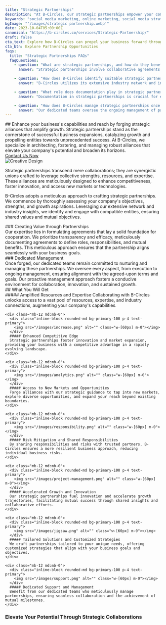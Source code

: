 ```yaml
---
title: "Strategic Partnerships"
description: "At B-Circles, our strategic partnerships empower your company or organization to thrive. We specialize in creating powerful collaborations that leverage collective strengths, resources, and expertise. By cultivating strategic alliances with industry-leading entities, we equip you with the essential tools needed to surpass your objectives efficiently. Our meticulous approach ensures transparent agreements fortified by comprehensive documentation, backed by dedicated teams committed to managing these partnerships seamlessly."
keywords: "social media marketing, online marketing, social media strategy, customer engagement, brand awareness, digital marketing"
bgImage: "'/images/strategic partnership.webp'"
date: 2023-10-04T05:00:00Z
canonical: "https://b-circles.co/services/Strategic-Partnership/"
draft: false
cta_text: Explore how B-Circles can propel your business forward through strategic partnerships.
cta_btn: Explore Partnership Opportunities
faqs:
  title: "Strategic Partnerships FAQs"
  faqQuestions:
    - question: "What are strategic partnerships, and how do they benefit my business?"
      answer: "Strategic partnerships involve collaborative agreements between companies to leverage each other's strengths, resources, and expertise for mutual growth. These alliances provide access to new markets, technologies, and resources, fostering innovation and competitiveness."

    - question: "How does B-Circles identify suitable strategic partnership opportunities?"
      answer: "B-Circles utilizes its extensive industry network and insights to identify compatible entities aligned with your business objectives. We assess shared values, objectives, and strengths to ensure a fruitful partnership."

    - question: "What role does documentation play in strategic partnerships?"
      answer: "Documentation in strategic partnerships is crucial for establishing clear agreements, defining roles, responsibilities, and expected outcomes. It ensures transparency, minimizes misunderstandings, and safeguards the interests of all parties involved."

    - question: "How does B-Circles manage strategic partnerships once established?"
      answer: "Our dedicated teams oversee the ongoing management of partnerships, ensuring alignment with the agreed-upon terms and goals. We facilitate communication, monitor progress, and proactively address any challenges to maintain a thriving collaboration."
---
```


<div class="flex flex-col md:flex-row pb-5">
  <div class="md:w-1/2 md:pr-8">
    <div>
      ## Enhance your business's capabilities and reach by forging strategic alliances that amplify growth.
      Strategic partnerships stand as the cornerstone of successful business expansions, catalyzing growth and propelling entities towards unprecedented success. At B-Circles, we specialize in architecting, fostering, and managing robust alliances that elevate your company's potential and broaden its horizons.
    </div>
    <div class="flex flex-col md:flex-row items-center justify-between w-full">
      <a href="/contact-us" target="_blank" class="font-primary relative shadow-md font-bold mt-5 py-1 text-white uppercase cursor-pointer bg-primary rounded-xl text-lg text-center w-full hover:text-white">
        <span class="absolute -right-[15px] -top-[17px] animate-ping inline-flex rounded-full h-10 w-10 bg-primary"></span>
        Contact Us Now
      </a>
    </div>
  </div>
  <div class="md:w-1/2 md:mt-0 mb-5">
    <img src="/images/strategic partnership.webp" alt="Creative Design" class="object-fit w-full h-full rounded-xl shadow-md"></img>
  </div>
</div>

Strategic partnerships transcend mere collaborations; they are synergistic unions crafted to leverage collective strengths, resources, and expertise. These alliances are meticulously designed to enhance competitiveness, foster innovation, and access new markets or technologies.


B-Circles adopts a meticulous approach to crafting strategic partnerships. We commence by thoroughly assessing your company's objectives, strengths, and growth aspirations. Leveraging our extensive network and industry insights, we identify and engage with compatible entities, ensuring shared values and mutual objectives.



<section data-aos="fade-up">
    <div class="grid gap-x-8 gap-y-6 sm:grid-cols-2 lg:grid-cols-2" data-aos="zoom-in">
       <div class="tw-card-container ">
    <div class="tw-card">
      <div class="tw-card-face tw-front bg-[#e0e7e6] dark:bg-[#3d3738] h-auto">
        <div class="font-third text-dark dark:text-white">
          ### Creating Value through Partnerships
        </div>
      </div>
      <div class="tw-card-face tw-back bg-[#e0e7e6] dark:bg-[#3d3738] h-auto">
        <div class="font-third">
          Our expertise lies in formulating agreements that lay a solid foundation for cooperation. We prioritize transparency and efficacy, meticulously documenting agreements to define roles, responsibilities, and mutual benefits. This meticulous approach ensures that the partnership aligns seamlessly with your business goals.
        </div>
      </div>
    </div>
  </div>
  <div class="tw-card-container ">
    <div class="tw-card">
      <div class="tw-card-face tw-front bg-[#e0e7e6] dark:bg-[#3d3738] h-auto">
        <div class="font-third text-dark dark:text-white">
          ### Dedicated Management
        </div>
      </div>
      <div class="tw-card-face tw-back bg-[#e0e7e6] dark:bg-[#3d3738] h-auto">
        <div class="font-third">
          Once forged, our dedicated teams remain committed to nurturing and managing these partnerships. We oversee every aspect, from execution to ongoing management, ensuring alignment with the agreed-upon terms and goals. Our proactive management approach fosters a conducive environment for collaboration, innovation, and sustained growth.
        </div>
      </div>
    </div>
  </div>


  </div>
</section>



<section class="section pb-0">
  <div class="bg-primary p-4 rounded-2xl">
    ## What You Will Get
  </div>

  <div class="mt-5 grid gap-x-6 md:grid-cols-4 lg:gap-x-12">
    <div class="mb-12 md:mb-0">
      <div class="inline-block rounded-md bg-primary-100 p-4 text-primary">
        <img src="/images/target.png" alt="" class="w-[60px] m-0"></img>
      </div>
      ##### Amplified Resources and Expertise
      Collaborating with B-Circles unlocks access to a vast pool of resources, expertise, and industry connections, augmenting your company's capabilities.
    </div>

    <div class="mb-12 md:mb-0">
      <div class="inline-block rounded-md bg-primary-100 p-4 text-primary">
        <img src="/images/increase.png" alt="" class="w-[60px] m-0"></img>
      </div>
      ##### Enhanced Competitive Edge
      Strategic partnerships foster innovation and market expansion, providing your business with a competitive advantage in a rapidly evolving landscape.
    </div>

    <div class="mb-12 md:mb-0">
      <div class="inline-block rounded-md bg-primary-100 p-4 text-primary">
        <img src="/images/analytics.png" alt="" class="w-[60px] m-0"></img>
      </div>
      ##### Access to New Markets and Opportunities
      Forge alliances with our strategic guidance to tap into new markets, explore diverse opportunities, and expand your reach beyond existing boundaries.
    </div>

    <div class="mb-12 md:mb-0">
      <div class="inline-block rounded-md bg-primary-100 p-4 text-primary">
        <img src="/images/responsibility.png" alt="" class="w-[60px] m-0"></img>
      </div>
      ##### Risk Mitigation and Shared Responsibilities
      By sharing responsibilities and risks with trusted partners, B-Circles ensures a more resilient business approach, reducing individual business risks.
    </div>

    <div class="mb-12 md:mb-0">
      <div class="inline-block rounded-md bg-primary-100 p-4 text-primary">
        <img src="/images/project-management.png" alt="" class="w-[60px] m-0"></img>
      </div>
      ##### Accelerated Growth and Innovation
      Our strategic partnerships fuel innovation and accelerate growth trajectories, facilitating mutual success through shared insights and collaborative efforts.
    </div>

    <div class="mb-12 md:mb-0">
      <div class="inline-block rounded-md bg-primary-100 p-4 text-primary">
        <img src="/images/jigsaw.png" alt="" class="w-[60px] m-0"></img>
      </div>
      ##### Tailored Solutions and Customized Strategies
      We craft partnerships tailored to your unique needs, offering customized strategies that align with your business goals and objectives.
    </div>

    <div class="mb-12 md:mb-0">
      <div class="inline-block rounded-md bg-primary-100 p-4 text-primary">
        <img src="/images/support.png" alt="" class="w-[60px] m-0"></img>
      </div>
      ##### Dedicated Support and Management
      Benefit from our dedicated teams who meticulously manage partnerships, ensuring seamless collaboration and the achievement of mutual milestones.
    </div>
  </div>
</section>


### Elevate Your Potential Through Strategic Collaborations


